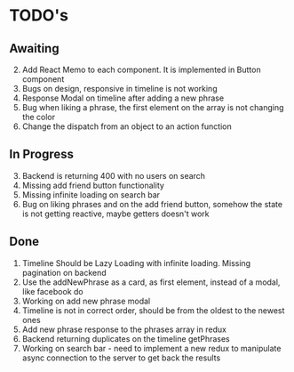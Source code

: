 # TODO's

## Awaiting

2. Add React Memo to each component. It is implemented in Button component
3. Bugs on design, responsive in timeline is not working
4. Response Modal on timeline after adding a new phrase
5. Bug when liking a phrase, the first element on the array is not changing the color
6. Change the dispatch from an object to an action function

## In Progress

3. Backend is returning 400 with no users on search
4. Missing add friend button functionality
5. Missing infinite loading on search bar
6. Bug on liking phrases and on the add friend button, somehow the state is not getting reactive, maybe getters doesn't work

## Done

1. Timeline Should be Lazy Loading with infinite loading. Missing pagination on backend
2. Use the addNewPhrase as a card, as first element, instead of a modal, like facebook do
3. Working on add new phrase modal
4. Timeline is not in correct order, should be from the oldest to the newest ones
5. Add new phrase response to the phrases array in redux
6. Backend returning duplicates on the timeline getPhrases
7. Working on search bar - need to implement a new redux to manipulate async connection to the server to get back the results
